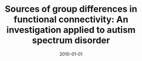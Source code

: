 ---
title: "Sources of group differences in functional connectivity: An investigation applied to autism spectrum disorder"
date: 2010-01-01
authors_string: T. Jones, Peter Bandettini, L. Kenworthy, L. Case, S. Milleville, A. Martin, R. Birn
authors:
   - T. Jones
   - Peter Bandettini
   - L. Kenworthy
   - L. Case
   - S. Milleville
   - A. Martin
   - R. Birn
author_ids:
   - tyler_jones
   - peter_bandettini
   - rasmus_birn
journal: 'NeuroImage'
volume: 
issue: 
pages: 
book_title: ''
publisher: ''
abstract: ""
project_id: 
paper_url: 
doi: 
data_loc: ''
code_loc: ''
file: '/assets/publications//assets/publications/'
file_name: '/assets/publications/'
type: journal_article
pub_str: ' (2010) NeuroImage '
layout: publication 
---
